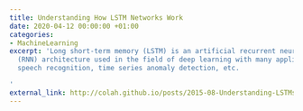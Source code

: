 ```yaml
---
title: Understanding How LSTM Networks Work
date: 2020-04-12 00:00:00 +01:00
categories:
- MachineLearning
excerpt: 'Long short-term memory (LSTM) is an artificial recurrent neural network
  (RNN) architecture used in the field of deep learning with many applications in
  speech recognition, time series anomaly detection, etc.

'
external_link: http://colah.github.io/posts/2015-08-Understanding-LSTMs/
---
```


